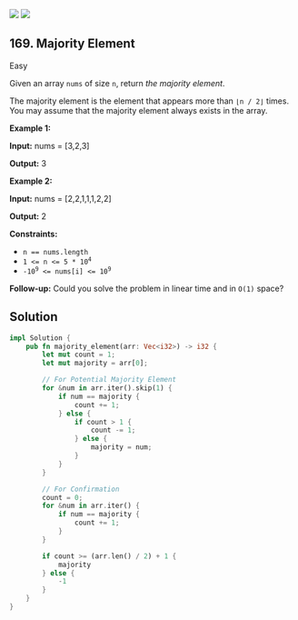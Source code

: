 [![](https://img.shields.io/github/stars/javadev/LeetCode-in-All?label=Stars&style=flat-square)](https://github.com/javadev/LeetCode-in-All)
[![](https://img.shields.io/github/forks/javadev/LeetCode-in-All?label=Fork%20me%20on%20GitHub%20&style=flat-square)](https://github.com/javadev/LeetCode-in-All/fork)

## 169\. Majority Element

Easy

Given an array `nums` of size `n`, return _the majority element_.

The majority element is the element that appears more than `⌊n / 2⌋` times. You may assume that the majority element always exists in the array.

**Example 1:**

**Input:** nums = [3,2,3]

**Output:** 3

**Example 2:**

**Input:** nums = [2,2,1,1,1,2,2]

**Output:** 2

**Constraints:**

*   `n == nums.length`
*   <code>1 <= n <= 5 * 10<sup>4</sup></code>
*   <code>-10<sup>9</sup> <= nums[i] <= 10<sup>9</sup></code>

**Follow-up:** Could you solve the problem in linear time and in `O(1)` space?

## Solution

```rust
impl Solution {
    pub fn majority_element(arr: Vec<i32>) -> i32 {
        let mut count = 1;
        let mut majority = arr[0];

        // For Potential Majority Element
        for &num in arr.iter().skip(1) {
            if num == majority {
                count += 1;
            } else {
                if count > 1 {
                    count -= 1;
                } else {
                    majority = num;
                }
            }
        }

        // For Confirmation
        count = 0;
        for &num in arr.iter() {
            if num == majority {
                count += 1;
            }
        }

        if count >= (arr.len() / 2) + 1 {
            majority
        } else {
            -1
        }
    }
}
```